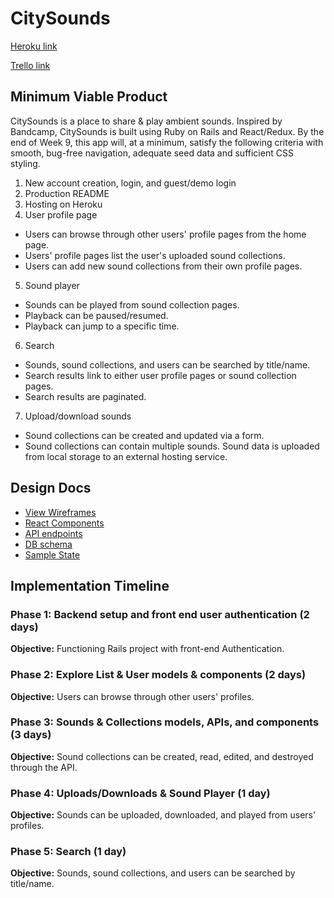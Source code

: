 # CitySounds

[Heroku link][heroku]

[Trello link][trello]

[heroku]: http://www.herokuapp.com
[trello]: https://trello.com/b/Kyp8xWZd

## Minimum Viable Product

CitySounds is a place to share & play ambient sounds. Inspired by Bandcamp, CitySounds is built using Ruby on Rails and React/Redux. By the end of Week 9, this app will, at a minimum, satisfy the following criteria with smooth, bug-free navigation, adequate seed data and sufficient CSS styling.

1. New account creation, login, and guest/demo login
2. Production README
3. Hosting on Heroku
4. User profile page
  * Users can browse through other users' profile pages from the home page.
  * Users' profile pages list the user's uploaded sound collections.
  * Users can add new sound collections from their own profile pages.
5. Sound player
  * Sounds can be played from sound collection pages.
  * Playback can be paused/resumed.
  * Playback can jump to a specific time.
6. Search
  * Sounds, sound collections, and users can be searched by title/name.
  * Search results link to either user profile pages or sound collection pages.
  * Search results are paginated.
7. Upload/download sounds
  * Sound collections can be created and updated via a form.
  * Sound collections can contain multiple sounds.
Sound data is uploaded from local storage to an external hosting service.

## Design Docs

* [View Wireframes][wireframes]
* [React Components][components]
* [API endpoints][api-endpoints]
* [DB schema][schema]
* [Sample State][sample-state]

[wireframes]: wireframes
[components]: component-hierarchy.md
[sample-state]: sample-state.md
[api-endpoints]: api-endpoints.md
[schema]: schema.md

## Implementation Timeline

### Phase 1: Backend setup and front end user authentication (2 days)

**Objective:** Functioning Rails project with front-end Authentication.

### Phase 2: Explore List & User models & components (2 days)

**Objective:** Users can browse through other users' profiles.

### Phase 3: Sounds & Collections models, APIs, and components (3 days)

**Objective:** Sound collections can be created, read, edited, and destroyed through the API.

### Phase 4: Uploads/Downloads & Sound Player (1 day)

**Objective:** Sounds can be uploaded, downloaded, and played from users' profiles.

### Phase 5: Search (1 day)

**Objective:** Sounds, sound collections, and users can be searched by title/name.
